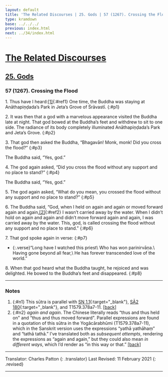 ```yaml
---
layout: default
title: 'The Related Discourses | 25. Gods | 57 (1267). Crossing the Flood'
type: kramdown
base: ../../../
previous: index.html
next: ../34/index.html
---
```


# [The Related Discourses](../index.html)
## [25. Gods](index.html)
### 57 (1267). Crossing the Flood

1\. Thus have I heard:[\[1\]](#n1){:#ref1} One time, the Buddha was staying at Anāthapiṇḍada’s Park in Jeta’s Grove of Śrāvastī.
{:#p1}

2\. It was then that a god with a marvelous appearance visited the Buddha late at night. That god bowed at the Buddha’s feet and withdrew to sit to one side. The radiance of its body completely illuminated Anāthapiṇḍada’s Park and Jeta’s Grove.
{:#p2}

3\. That god then asked the Buddha, “Bhagavān! Monk, monk! Did you cross the flood?”
{:#p3}

The Buddha said, “Yes, god.”

4\. The god again asked, “Did you cross the flood without any support and no place to stand?”
{:#p4}

The Buddha said, “Yes, god.”

5\. The god again asked, “What do you mean, you crossed the flood without any support and no place to stand?”
{:#p5}

6\.  The Buddha said, “God, when I held on again and again or moved forward again and again,[\[2\]](#n2){:#ref2} I wasn’t carried away by the water. When I didn’t hold on again and again and didn’t move forward again and again, I was carried away by the water. This, god, is called crossing the flood without any support and no place to stand.”
{:#p6}

7\. That god spoke again in verse:
{:#p7}

* {:.verse}“Long have I watched this priest\\
Who has won parinirvāṇa.\\
Having gone beyond all fear,\\
He has forever transcended love of the world.”

8\. When that god heard what the Buddha taught, he rejoiced and was delighted. He bowed to the Buddha’s feet and disappeared.
{:#p8}

---

### Notes

1. {:#n1} This sūtra is parallel with [SN 1.1](https://suttacentral.net/sn1.1){:target="_blank"}, [SĀ2 180](../../samyukta2/SA2_180.html){:target="_blank"}, and T1579.378a7-11. [\[back\]](#ref1)
2. {:#n2} <em>again and again</em>. The Chinese literally reads “thus and thus held on" and “thus and thus moved forward". Parallel expressions are found in a quotation of this sūtra in the Yogâcārabhūmi (T1579.378a7-11), which in the Sanskrit version uses the expressions “yathā yathāhaṃ” and “tathā tathā.” I’ve translated both as <em>subsequent attempts</em>, rendering the expressions as “again and again,” but they could also mean <em>in different ways</em>, which I’d render as “in this way or that.” [\[back\]](#ref2)

---

Translator: Charles Patton
{: .translator}
Last Revised: 11 February 2021
{: .revised}

---
